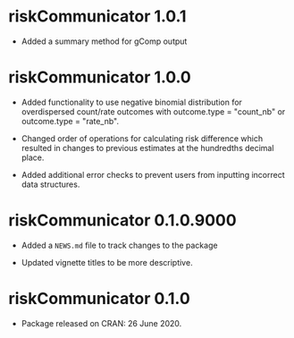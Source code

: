 # riskCommunicator 1.0.1

* Added a summary method for gComp output


# riskCommunicator 1.0.0

* Added functionality to use negative binomial distribution for overdispersed count/rate outcomes with outcome.type = "count_nb" or outcome.type = "rate_nb".

* Changed order of operations for calculating risk difference which resulted in changes to previous estimates at the hundredths decimal place.

* Added additional error checks to prevent users from inputting incorrect data structures.



# riskCommunicator 0.1.0.9000

* Added a `NEWS.md` file to track changes to the package

* Updated vignette titles to be more descriptive.


# riskCommunicator 0.1.0

* Package released on CRAN: 26 June 2020.